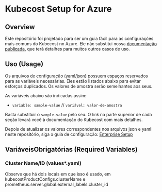 # Kubecost Setup for Azure

## Overview 
Este repositório foi projetado para ser um guia fácil para as configurações mais comuns do Kubecost no Azure. Ele não substitui nossa [documentação publicada](https://guide.kubecost.com/hc/en-us), que terá detalhes para muitos outros casos de uso.


## Uso (Usage)

Os arquivos de configuração (yaml/json) possuem espaços reservados para as variáveis ​​necessárias. Eles estão listados abaixo para evitar esforços duplicados. Os valores de amostra serão semelhantes aos seus.

As variáveis ​​abaixo são indicadas assim:

* `variable: sample-value` // `variável: valor-de-amostra`

Basta substituir o `sample-value` pelo seu. O link na parte superior de cada seção levará você à documentação do Kubecost com mais detalhes.


Depois de atualizar os valores correspondentes nos arquivos json e yaml neste repositório, siga o guia de configuração: [Enterprise Setup](https://github.com/kubecost/poc-common-configurations/blob/main/azure/README-enterprise.md)


## Variáveis ​​Obrigatórias (Required Variables)

### Cluster Name/ID (values*.yaml)

Observe que há dois locais em que isso é usado, em kubecostProductConfigs.clusterName e prometheus.server.global.external_labels.cluster_id


